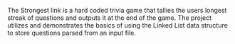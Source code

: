 The Strongest link is a hard coded trivia game that tallies the users longest streak of questions and outputs it at the end of the game. The project utilizes and demonstrates the basics of using the Linked List data structure to store questions parsed from an input file.

